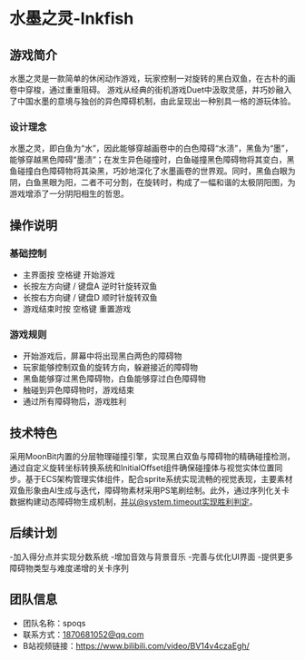 # 水墨之灵-Inkfish

## 游戏简介

水墨之灵是一款简单的休闲动作游戏，玩家控制一对旋转的黑白双鱼，在古朴的画卷中穿梭，通过重重阻碍。
游戏从经典的街机游戏Duet中汲取灵感，并巧妙融入了中国水墨的意境与独创的异色障碍机制，由此呈现出一种别具一格的游玩体验。

### 设计理念
水墨之灵，即白鱼为“水”，因此能够穿越画卷中的白色障碍“水渍”，黑鱼为“墨”，能够穿越黑色障碍“墨渍”；在发生异色碰撞时，白鱼碰撞黑色障碍物将其变白，黑鱼碰撞白色障碍物将其染黑，巧妙地深化了水墨画卷的世界观。同时，黑鱼白眼为阴，白鱼黑眼为阳，二者不可分割，在旋转时，构成了一幅和谐的太极阴阳图，为游戏增添了一分阴阳相生的哲思。

## 操作说明

### 基础控制
- 主界面按 空格键 开始游戏
- 长按左方向键 / 键盘A 逆时针旋转双鱼
- 长按右方向键 / 键盘D 顺时针旋转双鱼
- 游戏结束时按 空格键 重置游戏

### 游戏规则
- 开始游戏后，屏幕中将出现黑白两色的障碍物
- 玩家能够控制双鱼的旋转方向，躲避接近的障碍物
- 黑鱼能够穿过黑色障碍物，白鱼能够穿过白色障碍物
- 触碰到异色障碍物时，游戏结束
- 通过所有障碍物后，游戏胜利

## 技术特色

采用MoonBit内置的分层物理碰撞引擎，实现黑白双鱼与障碍物的精确碰撞检测，通过自定义旋转坐标转换系统和InitialOffset组件确保碰撞体与视觉实体位置同步。基于ECS架构管理实体组件，配合sprite系统实现流畅的视觉表现，主要素材双鱼形象由AI生成与迭代，障碍物素材采用PS笔刷绘制。此外，通过序列化关卡数据构建动态障碍物生成机制，并以@system.timeout实现胜利判定。

## 后续计划
-加入得分点并实现分数系统
-增加音效与背景音乐
-完善与优化UI界面
-提供更多障碍物类型与难度递增的关卡序列

## 团队信息

- 团队名称：spoqs
- 联系方式：1870681052@qq.com
- B站视频链接：https://www.bilibili.com/video/BV14v4czaEgh/

